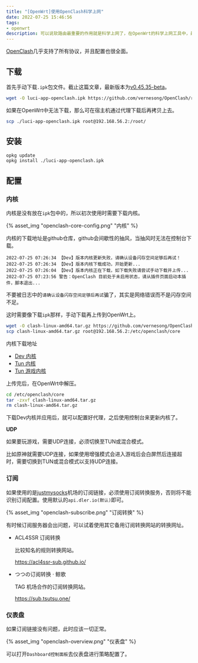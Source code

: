 ```yaml
---
title: "[OpenWrt]使用OpenClash科学上网"
date: 2022-07-25 15:46:56
tags:
- openwrt
description: 可以说软路由最重要的作用就是科学上网了，在OpenWrt的科学上网工具中，最喜欢的还是OpenClash。
---
```

[OpenClash](https://github.com/vernesong/OpenClash)几乎支持了所有协议，并且配置也很全面。

## 下载

首先手动下载`.ipk`包文件。截止这篇文章，最新版本为[v0.45.35-beta](https://github.com/vernesong/OpenClash/releases/tag/v0.45.35-beta)。

```bash
wget -O luci-app-openclash.ipk https://github.com/vernesong/OpenClash/releases/download/v0.45.35-beta/luci-app-openclash_0.45.35-beta_all.ipk
```

如果在OpenWrt中无法下载，那么可在宿主机通过代理下载后再拷贝上去。

```bash
scp ./luci-app-openclash.ipk root@192.168.56.2:/root/
```

## 安装

```bash
opkg update
opkg install ./luci-app-openclash.ipk
```

## 配置

### 内核

内核是没有放在`ipk`包中的，所以初次使用时需要下载内核。

{% asset_img "openclash-core-config.png" "内核" %}

内核的下载地址是github仓库，github会间歇性的抽风，当抽风时无法在控制台下载。

```log
2022-07-25 07:26:34 【Dev】版本内核更新失败，请确认设备闪存空间足够后再试！
2022-07-25 07:26:34 【Dev】版本内核下载成功，开始更新...
2022-07-25 07:26:04 【Dev】版本内核正在下载，如下载失败请尝试手动下载并上传...
2022-07-25 07:23:56 警告：OpenClash 目前处于未启用状态，请从插件页面启动本插件，脚本退出...
```

不要被日志中的`请确认设备闪存空间足够后再试`骗了，其实是网络错误而不是闪存空间不足。

这时需要像下载`ipk`那样，手动下载再上传到OpenWrt上。

```bash
wget -O clash-linux-amd64.tar.gz https://github.com/vernesong/OpenClash/releases/download/Clash/clash-linux-amd64.tar.gz
scp clash-linux-amd64.tar.gz root@192.168.56.2:/etc/openclash/core
```

内核下载地址
- [Dev 内核](https://github.com/vernesong/OpenClash/releases/tag/Clash)
- [Tun 内核](https://github.com/vernesong/OpenClash/releases/tag/TUN-Premium)
- [Tun 游戏内核](https://github.com/vernesong/OpenClash/releases/tag/TUN)

上传完后，在OpenWrt中解压。

```bash
cd /etc/openclash/core
tar -zxvf clash-linux-amd64.tar.gz
rm clash-linux-amd64.tar.gz
```

下载Dev内核并应用后，就可以配置好代理，之后使用控制台来更新内核了。

**UDP**

如果要玩游戏，需要UDP连接，必须切换至TUN或混合模式。

比如原神就需要UDP连接，如果使用增强模式会进入游戏后会白屏然后连接超时，需要切换到TUN或混合模式以支持UDP连接。

### 订阅

如果使用的是[justmysocks](https://justmysocks5.net)机场的订阅链接，必须使用订阅转换服务，否则将不能识别订阅配置。使用默认的`api.dler.io(默认)`即可。

{% asset_img "openclash-subscribe.png" "订阅转换" %}

有时候订阅服务器会出问题，可以试着使用其它备用订阅转换网站的转换网址。

- ACL4SSR 订阅转换

  比较知名的规则转换网站。

  https://acl4ssr-sub.github.io/

- つつの订阅转换 · 鲸歌

  TAG 机场合作的订阅转换网站。

  https://sub.tsutsu.one/

### 仪表盘

如果订阅链接没有问题，此时应该一切正常。

{% asset_img "openclash-overview.png" "仪表盘" %}

可以打开`Dashboard控制面板`去仪表盘进行策略配置了。
